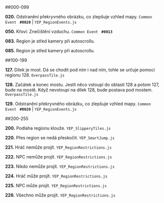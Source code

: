 ##000-099

**020.** Odstranění překryvného obrázku, co zlepšuje vzhled mapy. `Common Event `  **`#0020`** | `YEP_RegionEvents.js`

**050.** Křoví: Znečištění vzduchu. `Common Event `  **`#0013`**

**083.** Region je střed kamery při autoscrollu.

**085.** Region je střed kamery při autoscrollu.


##100-199

**127.** Dílek je most. Dá se chodit pod ním i nad ním, tohle se určuje pomocí regionu 128. `OverpassTile.js`

**128.** Začátek a konec mostu. Jestli něco vstoupí do oblasti 128 a potom 127, bude na mostě. Když nevstoupí na dílek 128, bude postava pod mostem. `OverpassTile.js`

**129.** Odstranění překryvného obrázku, co zlepšuje vzhled mapy. `Common Event `  **`#0020`** | `YEP_RegionEvents.js`


##200-255

**200.** Podlaha regionu klouže. `YEP_SlipperyTiles.js`

**220.** Přes region se nedá přeskočit. `YEP_SmartJump.js`

**221.** Hráč nemůže projít. `YEP_RegionRestrictions.js`

**222.** NPC nemůže projít. `YEP_RegionRestrictions.js`

**223.** Nikdo nemůže projít. `YEP_RegionRestrictions.js`

**224.** Hráč může projít. `YEP_RegionRestrictions.js`

**225.** NPC může projít. `YEP_RegionRestrictions.js`

**226.** Všechno může projít. `YEP_RegionRestrictions.js`
